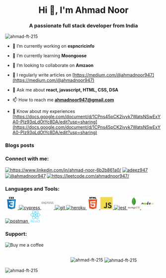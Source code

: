 <h1 align="center">Hi 👋, I'm Ahmad Noor</h1>
<h3 align="center">A passionate full stack developer from India</h3>

<p align="left"> <img src="https://komarev.com/ghpvc/?username=ahmad-ft-215&label=Profile%20views&color=0e75b6&style=flat" alt="ahmad-ft-215" /> </p>

- 🔭 I’m currently working on **espncricinfo**

- 🌱 I’m currently learning **Moongoose**

- 👯 I’m looking to collaborate on **Amzaon**

- 📝 I regularly write articles on [https://medium.com/@ahmadnoor947](https://medium.com/@ahmadnoor947)

- 💬 Ask me about **react, javascript, HTML, CSS, DSA**

- 📫 How to reach me **ahmadnoor947@gmail.com**

- 📄 Know about my experiences [https://docs.google.com/document/d/1CPns45pCK2ivyk7WatsNSwExYA0-PIz93qLdOtYc8DA/edit?usp=sharing](https://docs.google.com/document/d/1CPns45pCK2ivyk7WatsNSwExYA0-PIz93qLdOtYc8DA/edit?usp=sharing)

### Blogs posts
<!-- BLOG-POST-LIST:START -->
<!-- BLOG-POST-LIST:END -->

<h3 align="left">Connect with me:</h3>
<p align="left">
<a href="https://linkedin.com/in/https://www.linkedin.com/in/ahmad-noor-6b2b861a0/" target="blank"><img align="center" src="https://raw.githubusercontent.com/rahuldkjain/github-profile-readme-generator/master/src/images/icons/Social/linked-in-alt.svg" alt="https://www.linkedin.com/in/ahmad-noor-6b2b861a0/" height="30" width="40" /></a>
<a href="https://instagram.com/adeez947" target="blank"><img align="center" src="https://raw.githubusercontent.com/rahuldkjain/github-profile-readme-generator/master/src/images/icons/Social/instagram.svg" alt="adeez947" height="30" width="40" /></a>
<a href="https://medium.com/@ahmadnoor947" target="blank"><img align="center" src="https://raw.githubusercontent.com/rahuldkjain/github-profile-readme-generator/master/src/images/icons/Social/medium.svg" alt="@ahmadnoor947" height="30" width="40" /></a>
<a href="https://www.leetcode.com/https://leetcode.com/ahmadnoor947/" target="blank"><img align="center" src="https://raw.githubusercontent.com/rahuldkjain/github-profile-readme-generator/master/src/images/icons/Social/leet-code.svg" alt="https://leetcode.com/ahmadnoor947/" height="30" width="40" /></a>
</p>

<h3 align="left">Languages and Tools:</h3>
<p align="left"> <a href="https://www.w3schools.com/css/" target="_blank" rel="noreferrer"> <img src="https://raw.githubusercontent.com/devicons/devicon/master/icons/css3/css3-original-wordmark.svg" alt="css3" width="40" height="40"/> </a> <a href="https://www.cypress.io" target="_blank" rel="noreferrer"> <img src="https://raw.githubusercontent.com/simple-icons/simple-icons/6e46ec1fc23b60c8fd0d2f2ff46db82e16dbd75f/icons/cypress.svg" alt="cypress" width="40" height="40"/> </a> <a href="https://expressjs.com" target="_blank" rel="noreferrer"> <img src="https://raw.githubusercontent.com/devicons/devicon/master/icons/express/express-original-wordmark.svg" alt="express" width="40" height="40"/> </a> <a href="https://git-scm.com/" target="_blank" rel="noreferrer"> <img src="https://www.vectorlogo.zone/logos/git-scm/git-scm-icon.svg" alt="git" width="40" height="40"/> </a> <a href="https://heroku.com" target="_blank" rel="noreferrer"> <img src="https://www.vectorlogo.zone/logos/heroku/heroku-icon.svg" alt="heroku" width="40" height="40"/> </a> <a href="https://www.w3.org/html/" target="_blank" rel="noreferrer"> <img src="https://raw.githubusercontent.com/devicons/devicon/master/icons/html5/html5-original-wordmark.svg" alt="html5" width="40" height="40"/> </a> <a href="https://developer.mozilla.org/en-US/docs/Web/JavaScript" target="_blank" rel="noreferrer"> <img src="https://raw.githubusercontent.com/devicons/devicon/master/icons/javascript/javascript-original.svg" alt="javascript" width="40" height="40"/> </a> <a href="https://jestjs.io" target="_blank" rel="noreferrer"> <img src="https://www.vectorlogo.zone/logos/jestjsio/jestjsio-icon.svg" alt="jest" width="40" height="40"/> </a> <a href="https://www.mongodb.com/" target="_blank" rel="noreferrer"> <img src="https://raw.githubusercontent.com/devicons/devicon/master/icons/mongodb/mongodb-original-wordmark.svg" alt="mongodb" width="40" height="40"/> </a> <a href="https://nodejs.org" target="_blank" rel="noreferrer"> <img src="https://raw.githubusercontent.com/devicons/devicon/master/icons/nodejs/nodejs-original-wordmark.svg" alt="nodejs" width="40" height="40"/> </a> <a href="https://postman.com" target="_blank" rel="noreferrer"> <img src="https://www.vectorlogo.zone/logos/getpostman/getpostman-icon.svg" alt="postman" width="40" height="40"/> </a> <a href="https://reactjs.org/" target="_blank" rel="noreferrer"> <img src="https://raw.githubusercontent.com/devicons/devicon/master/icons/react/react-original-wordmark.svg" alt="react" width="40" height="40"/> </a> </p>

<h3 align="left">Support:</h3>
<p><a href="https://www.buymeacoffee.com/Buy me a coffee"> <img align="left" src="https://cdn.buymeacoffee.com/buttons/v2/default-yellow.png" height="50" width="210" alt="Buy me a coffee" /></a></p><br><br>

<p><img align="left" src="https://github-readme-stats.vercel.app/api/top-langs?username=ahmad-ft-215&show_icons=true&locale=en&layout=compact" alt="ahmad-ft-215" /></p>

<p>&nbsp;<img align="center" src="https://github-readme-stats.vercel.app/api?username=ahmad-ft-215&show_icons=true&locale=en" alt="ahmad-ft-215" /></p>

<p><img align="center" src="https://github-readme-streak-stats.herokuapp.com/?user=ahmad-ft-215&" alt="ahmad-ft-215" /></p>
